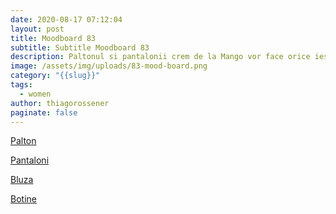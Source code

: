```yaml
---
date: 2020-08-17 07:12:04
layout: post
title: Moodboard 83
subtitle: Subtitle Moodboard 83
description: Paltonul si pantalonii crem de la Mango vor face orice ieșire remarcabilă.
image: /assets/img/uploads/83-mood-board.png
category: "{{slug}}"
tags:
  - women
author: thiagorossener
paginate: false
---
```

[Palton](http://bit.do/fHzVA)

[Pantaloni](http://bit.do/fHzVB)

[Bluza](http://bit.do/fHzVE)

[Botine](http://bit.do/fHzVJ)